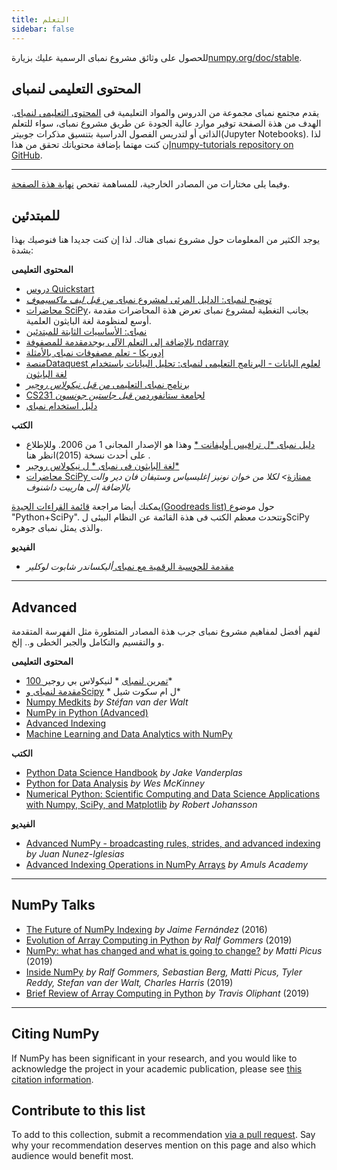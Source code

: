 ```yaml
---
title: التعلم
sidebar: false
---
```


للحصول على وثائق مشروع نمباى الرسمية عليك بزيارة[numpy.org/doc/stable](https://numpy.org/doc/stable).

## المحتوى التعليمى لنمباى

يقدم مجتمع نمباى مجموعة من الدروس والمواد التعليمية فى [المحتوى التعليمى لنمباى](https://numpy.org/numpy-tutorials). الهدف من هذة الصفحة توفير موارد عالية الجودة عن طريق مشروع نمباى، سواء للتعلم الذاتى أو لتدريس الفصول الدراسية بتنسيق مذكرات جوبيتر(Jupyter Notebooks). لذا إن كنت مهتما بإضافة محتوياتك تحقق من هذا[numpy-tutorials repository on GitHub](https://github.com/numpy/numpy-tutorials).

***

وفيما يلى مختارات من المصادر الخارجية، للمساهمة تفحص [ نهاية هذة الصفحة](#add-to-this-list).

## للمبتدئين

يوجد الكثير من المعلومات حول مشروع نمباى هناك. لذا إن كنت جديدا هنا فنوصيك بهذا بشدة:

<i class="fas fa-chalkboard"></i> **المحتوى التعليمى**

* [دروس Quickstart](https://numpy.org/devdocs/user/quickstart.html)
* [توضيح لنمباى: الدليل المرئى لمشروع نمباى *من قبل ليف ماكسيموف*](https://betterprogramming.pub/3b1d4976de1d?sk=57b908a77aa44075a49293fa1631dd9b)
* [محاضرات SciPy](https://scipy-lectures.org/)، بجانب التغطية لمشروع نمباى تعرض هذة المحاضرات مقدمة أوسع لمنظومة لغة البايثون العلمية.
* [نمباى: الأساسيات الثابتة للمبتدئين](https://numpy.org/devdocs/user/absolute_beginners.html)
* [بالإضافة إلى التعلم الآلى يوجدمقدمة للمصفوفة ndarray](https://www.machinelearningplus.com/python/numpy-tutorial-part1-array-python-examples/)
* [إدوريكا - تعلم مصفوفات نمباى بالأمثلة ](https://www.edureka.co/blog/python-numpy-tutorial/)
* [منصةDataquest لعلوم البانات - البرنامج التعليمى لنمباى: تحليل البيانات باستخدام لغة البايثون](https://www.dataquest.io/blog/numpy-tutorial-python/)
* [برنامج نمباى التعليمى *من قبل نيكولاس روجير*](https://github.com/rougier/numpy-tutorial)
* [CS231 لجامعة ستانفورد*من قبل جاستين جونسون*](http://cs231n.github.io/python-numpy-tutorial/)
* [دليل استخدام نمباي](https://numpy.org/devdocs)

<i class="fas fa-book"></i> **الكتب**

* [دليل نمباى *ل ترافيس أوليفانت *](http://web.mit.edu/dvp/Public/numpybook.pdf) وهذا هو الإصدار المجانى 1 من 2006. وللإطلاع على أحدث نسخة (2015)انظر هنا [](https://www.barnesandnoble.com/w/guide-to-numpy-travis-e-oliphant-phd/1122853007).
* [لغة البايثون فى نمباى * ل نيكولاس روجير*](https://www.labri.fr/perso/nrougier/from-python-to-numpy/)
* [محاضرات SciPy ممتازة](https://www.amazon.com/Elegant-SciPy-Art-Scientific-Python/dp/1491922877)*> لكلا من خوان نونيز إغليسياس وستيفان فان دير والت بالإضافة إلى هارييت داشنوف*

يمكنك أيضا مراجعة [ قائمة القراءات الجيدة(Goodreads list) ](https://www.goodreads.com/shelf/show/python-scipy)حول موضوع "Python+SciPy". وتتحدث معظم الكتب فى هذة القائمة عن النظام البيئى لSciPy والذى يمثل نمباى جوهره.

<i class="far fa-file-video"></i> **الفيديو**

* [مقدمة للحوسبة الرقمية مع نمباى ](http://youtu.be/ZB7BZMhfPgk) *أليكساندر شابوت لوكلير*

***

## Advanced

لفهم أفضل لمفاهيم مشروع نمباى جرب هذة المصادر المتطورة مثل الفهرسة المتقدمة و والتقسيم والتكامل والجبر الخطى و.. إلخ.

<i class="fas fa-chalkboard"></i> **المحتوى التعليمى**

* [100 تمرين لنمباى](http://www.labri.fr/perso/nrougier/teaching/numpy.100/index.html) * لنيكولاس بي روجير*
* [مقدمة لنمباى وScipy](https://engineering.ucsb.edu/~shell/che210d/numpy.pdf) * ل ام سكوت شيل*
* [Numpy Medkits](http://mentat.za.net/numpy/numpy_advanced_slides/) *by Stéfan van der Walt*
* [NumPy in Python (Advanced)](https://www.geeksforgeeks.org/numpy-python-set-2-advanced/)
* [Advanced Indexing](https://www.tutorialspoint.com/numpy/numpy_advanced_indexing.htm)
* [Machine Learning and Data Analytics with NumPy](https://www.machinelearningplus.com/python/numpy-tutorial-python-part2/)

<i class="fas fa-book"></i> **الكتب**

* [Python Data Science Handbook](https://www.amazon.com/Python-Data-Science-Handbook-Essential/dp/1491912057) *by Jake Vanderplas*
* [Python for Data Analysis](https://www.amazon.com/Python-Data-Analysis-Wrangling-IPython/dp/1491957662) *by Wes McKinney*
* [Numerical Python: Scientific Computing and Data Science Applications with Numpy, SciPy, and Matplotlib](https://www.amazon.com/Numerical-Python-Scientific-Applications-Matplotlib/dp/1484242459) *by Robert Johansson*

<i class="far fa-file-video"></i> **الفيديو**

* [Advanced NumPy - broadcasting rules, strides, and advanced indexing](https://www.youtube.com/watch?v=cYugp9IN1-Q) *by Juan Nunez-Iglesias*
* [Advanced Indexing Operations in NumPy Arrays](https://www.youtube.com/watch?v=2WTDrSkQBng) *by Amuls Academy*

***

## NumPy Talks

* [The Future of NumPy Indexing](https://www.youtube.com/watch?v=o0EacbIbf58) *by Jaime Fernández* (2016)
* [Evolution of Array Computing in Python](https://www.youtube.com/watch?v=HVLPJnvInzM&t=10s) *by Ralf Gommers* (2019)
* [NumPy: what has changed and what is going to change?](https://www.youtube.com/watch?v=YFLVQFjRmPY) *by Matti Picus* (2019)
* [Inside NumPy](https://www.youtube.com/watch?v=dBTJD_FDVjU) *by Ralf Gommers, Sebastian Berg, Matti Picus, Tyler Reddy, Stefan van der Walt, Charles Harris* (2019)
* [Brief Review of Array Computing in Python](https://www.youtube.com/watch?v=f176j2g2eNc) *by Travis Oliphant* (2019)

***

## Citing NumPy

If NumPy has been significant in your research, and you would like to acknowledge the project in your academic publication, please see [this citation information](/citing-numpy).

## Contribute to this list

<a name="add-to-this-list"></a>
To add to this collection, submit a recommendation [via a pull request](https://github.com/numpy/numpy.org/blob/master/content/en/learn.md). Say why your recommendation deserves mention on this page and also which audience would benefit most.
